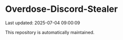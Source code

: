 # Overdose-Discord-Stealer

Last updated: 2025-07-04 09:00:09

This repository is automatically maintained.
